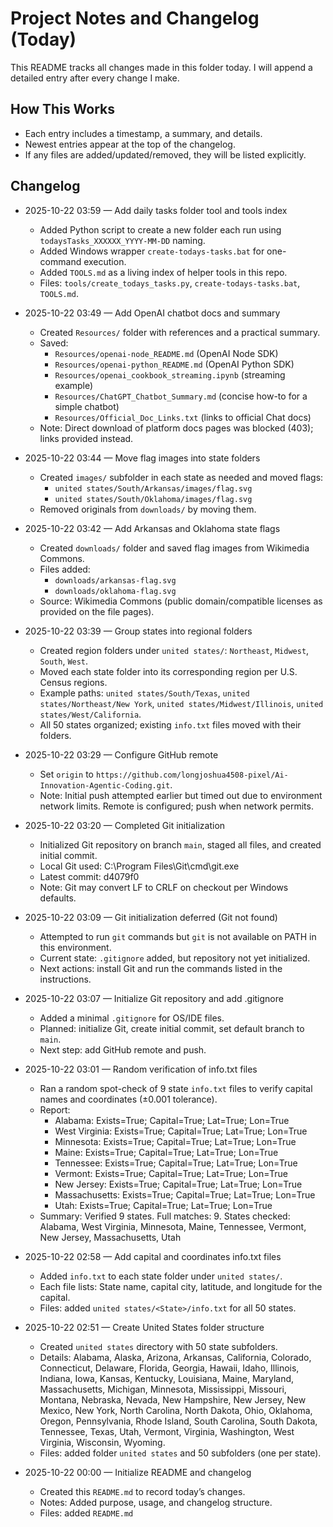 # Project Notes and Changelog (Today)

This README tracks all changes made in this folder today. I will append a detailed entry after every change I make.

## How This Works
- Each entry includes a timestamp, a summary, and details.
- Newest entries appear at the top of the changelog.
- If any files are added/updated/removed, they will be listed explicitly.

## Changelog

- 2025-10-22 03:59 — Add daily tasks folder tool and tools index
  - Added Python script to create a new folder each run using `todaysTasks_XXXXXX_YYYY-MM-DD` naming.
  - Added Windows wrapper `create-todays-tasks.bat` for one-command execution.
  - Added `TOOLS.md` as a living index of helper tools in this repo.
  - Files: `tools/create_todays_tasks.py`, `create-todays-tasks.bat`, `TOOLS.md`.

- 2025-10-22 03:49 — Add OpenAI chatbot docs and summary
  - Created `Resources/` folder with references and a practical summary.
  - Saved:
    - `Resources/openai-node_README.md` (OpenAI Node SDK)
    - `Resources/openai-python_README.md` (OpenAI Python SDK)
    - `Resources/openai_cookbook_streaming.ipynb` (streaming example)
    - `Resources/ChatGPT_Chatbot_Summary.md` (concise how-to for a simple chatbot)
    - `Resources/Official_Doc_Links.txt` (links to official Chat docs)
  - Note: Direct download of platform docs pages was blocked (403); links provided instead.

- 2025-10-22 03:44 — Move flag images into state folders
  - Created `images/` subfolder in each state as needed and moved flags:
    - `united states/South/Arkansas/images/flag.svg`
    - `united states/South/Oklahoma/images/flag.svg`
  - Removed originals from `downloads/` by moving them.

- 2025-10-22 03:42 — Add Arkansas and Oklahoma state flags
  - Created `downloads/` folder and saved flag images from Wikimedia Commons.
  - Files added:
    - `downloads/arkansas-flag.svg`
    - `downloads/oklahoma-flag.svg`
  - Source: Wikimedia Commons (public domain/compatible licenses as provided on the file pages).

- 2025-10-22 03:39 — Group states into regional folders
  - Created region folders under `united states/`: `Northeast`, `Midwest`, `South`, `West`.
  - Moved each state folder into its corresponding region per U.S. Census regions.
  - Example paths: `united states/South/Texas`, `united states/Northeast/New York`, `united states/Midwest/Illinois`, `united states/West/California`.
  - All 50 states organized; existing `info.txt` files moved with their folders.

- 2025-10-22 03:29 — Configure GitHub remote
  - Set `origin` to `https://github.com/longjoshua4508-pixel/Ai-Innovation-Agentic-Coding.git`.
  - Note: Initial push attempted earlier but timed out due to environment network limits. Remote is configured; push when network permits.

- 2025-10-22 03:20 — Completed Git initialization
  - Initialized Git repository on branch `main`, staged all files, and created initial commit.
  - Local Git used: C:\Program Files\Git\cmd\git.exe
  - Latest commit: d4079f0
  - Note: Git may convert LF to CRLF on checkout per Windows defaults.

- 2025-10-22 03:09 — Git initialization deferred (Git not found)
  - Attempted to run `git` commands but `git` is not available on PATH in this environment.
  - Current state: `.gitignore` added, but repository not yet initialized.
  - Next actions: install Git and run the commands listed in the instructions.

- 2025-10-22 03:07 — Initialize Git repository and add .gitignore
  - Added a minimal `.gitignore` for OS/IDE files.
  - Planned: initialize Git, create initial commit, set default branch to `main`.
  - Next step: add GitHub remote and push.

- 2025-10-22 03:01 — Random verification of info.txt files
  - Ran a random spot-check of 9 state `info.txt` files to verify capital names and coordinates (±0.001 tolerance).
  - Report:
    - Alabama: Exists=True; Capital=True; Lat=True; Lon=True
    - West Virginia: Exists=True; Capital=True; Lat=True; Lon=True
    - Minnesota: Exists=True; Capital=True; Lat=True; Lon=True
    - Maine: Exists=True; Capital=True; Lat=True; Lon=True
    - Tennessee: Exists=True; Capital=True; Lat=True; Lon=True
    - Vermont: Exists=True; Capital=True; Lat=True; Lon=True
    - New Jersey: Exists=True; Capital=True; Lat=True; Lon=True
    - Massachusetts: Exists=True; Capital=True; Lat=True; Lon=True
    - Utah: Exists=True; Capital=True; Lat=True; Lon=True
  - Summary: Verified 9 states. Full matches: 9. States checked: Alabama, West Virginia, Minnesota, Maine, Tennessee, Vermont, New Jersey, Massachusetts, Utah

- 2025-10-22 02:58 — Add capital and coordinates info.txt files
  - Added `info.txt` to each state folder under `united states/`.
  - Each file lists: State name, capital city, latitude, and longitude for the capital.
  - Files: added `united states/<State>/info.txt` for all 50 states.

- 2025-10-22 02:51 — Create United States folder structure
  - Created `united states` directory with 50 state subfolders.
  - Details: Alabama, Alaska, Arizona, Arkansas, California, Colorado, Connecticut, Delaware, Florida, Georgia, Hawaii, Idaho, Illinois, Indiana, Iowa, Kansas, Kentucky, Louisiana, Maine, Maryland, Massachusetts, Michigan, Minnesota, Mississippi, Missouri, Montana, Nebraska, Nevada, New Hampshire, New Jersey, New Mexico, New York, North Carolina, North Dakota, Ohio, Oklahoma, Oregon, Pennsylvania, Rhode Island, South Carolina, South Dakota, Tennessee, Texas, Utah, Vermont, Virginia, Washington, West Virginia, Wisconsin, Wyoming.
  - Files: added folder `united states` and 50 subfolders (one per state).

- 2025-10-22 00:00 — Initialize README and changelog
  - Created this `README.md` to record today’s changes.
  - Notes: Added purpose, usage, and changelog structure.
  - Files: added `README.md`
